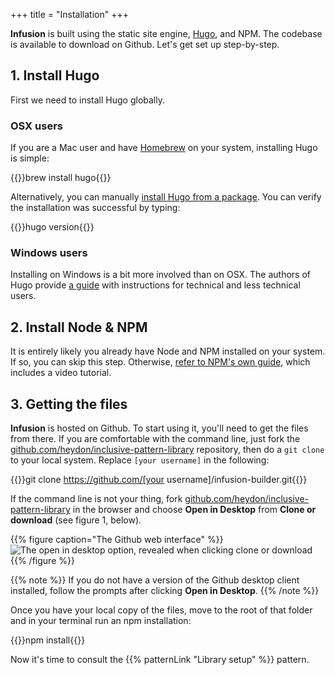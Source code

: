 +++
title = "Installation"
+++

**Infusion** is built using the static site engine, [Hugo](https://gohugo.io/), and NPM. The codebase is available to download on Github. Let's get set up step-by-step.

## 1. Install Hugo

First we need to install Hugo globally.

### OSX users

If you are a Mac user and have [Homebrew](https://brew.sh/) on your system, installing Hugo is simple:

{{<cmd>}}brew install hugo{{</cmd>}}

Alternatively, you can manually [install Hugo from a package](https://github.com/gohugoio/hugo/releases). You can verify the installation was successful by typing:

{{<cmd>}}hugo version{{</cmd>}}

### Windows users

Installing on Windows is a bit more involved than on OSX. The authors of Hugo provide [a guide](https://gohugo.io/tutorials/installing-on-windows/) with instructions for technical and less technical users.

## 2. Install Node & NPM

It is entirely likely you already have Node and NPM installed on your system. If so, you can skip this step. Otherwise, [refer to NPM's own guide](https://docs.npmjs.com/getting-started/installing-node), which includes a video tutorial.

## 3. Getting the files

**Infusion** is hosted on Github. To start using it, you'll need to get the files from there. If you are comfortable with the command line, just fork the [github.com/heydon/inclusive-pattern-library](https://github.com/heydon/inclusive-pattern-library) repository, then do a `git clone` to your local system. Replace `[your username]` in the following:

{{<cmd>}}git clone https://github.com/[your username]/infusion-builder.git{{</cmd>}}

If the command line is not your thing, fork  [github.com/heydon/inclusive-pattern-library](https://github.com/heydon/inclusive-pattern-library) in the browser and choose **Open in Desktop** from **Clone or download** (see figure 1, below).

{{% figure caption="The Github web interface" %}}
![The open in desktop option, revealed when clicking clone or download](/images/open_in_desktop.png)
{{% /figure %}}

{{% note %}}
If you do not have a version of the Github desktop client installed, follow the prompts after clicking **Open in Desktop**.
{{% /note %}}

Once you have your local copy of the files, move to the root of that folder and in your terminal run an npm installation:

{{<cmd>}}npm install{{</cmd>}}

Now it's time to consult the {{% patternLink "Library setup" %}} pattern.
